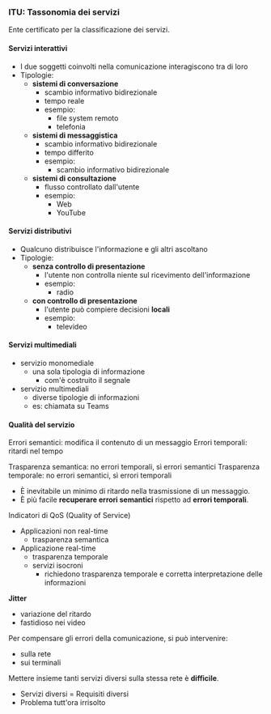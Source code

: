 ### ITU: Tassonomia dei servizi

Ente certificato per la classificazione dei servizi.
#### Servizi interattivi
- I due soggetti coinvolti nella comunicazione interagiscono tra di loro
- Tipologie:
	- **sistemi di conversazione**
		- scambio informativo bidirezionale
		- tempo reale
		- esempio:
			- file system remoto
			- telefonia
	- **sistemi di messaggistica**
		- scambio informativo bidirezionale
		- tempo differito
		- esempio:
			- scambio informativo bidirezionale
	- **sistemi di consultazione**
		- flusso controllato dall'utente
		- esempio:
			- Web
			- YouTube

#### Servizi distributivi
- Qualcuno distribuisce l'informazione e gli altri ascoltano
- Tipologie:
	- **senza controllo di presentazione**
		- l'utente non controlla niente sul ricevimento dell'informazione
		- esempio:
			- radio
	- **con controllo di presentazione**
		- l'utente può compiere decisioni **locali**
		- esempio:
			- televideo
#### Servizi multimediali
- servizio monomediale
	- una sola tipologia di informazione
		- com'è costruito il segnale
- servizio multimediali
	- diverse tipologie di informazioni
	- es: chiamata su Teams
#### Qualità del servizio

Errori semantici: modifica il contenuto di un messaggio
Errori temporali: ritardi nel tempo

Trasparenza semantica: no errori temporali, sì errori semantici
Trasparenza temporale: no errori semantici, sì errori temporali

- È inevitabile un minimo di ritardo nella trasmissione di un messaggio.
- È più facile **recuperare errori semantici** rispetto ad **errori temporali**.

Indicatori di QoS (Quality of Service)
- Applicazioni non real-time
	- trasparenza semantica
- Applicazione real-time
	- trasparenza temporale
	- servizi isocroni
		- richiedono trasparenza temporale e corretta interpretazione delle informazioni

**Jitter**
- variazione del ritardo
- fastidioso nei video

Per compensare gli errori della comunicazione, si può intervenire:
- sulla rete
- sui terminali

Mettere insieme tanti servizi diversi sulla stessa rete è **difficile**.
- Servizi diversi = Requisiti diversi
- Problema tutt'ora irrisolto